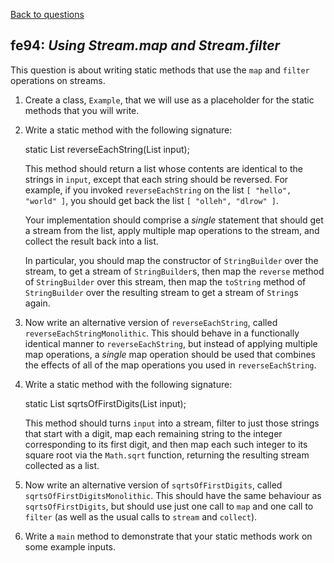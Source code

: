 [Back to questions](../README.md)

## fe94: *Using Stream.map and Stream.filter*

This question is about writing static methods that use the `map` and `filter` operations on streams.

1. Create a class, `Example`, that we will use as a placeholder for the static methods that you will write.

2. Write a static method with the following signature: 

    static List<String> reverseEachString(List<String> input);

   This method should return a list whose contents are identical to the strings in `input`, except that each string should be reversed.  For example, if you invoked `reverseEachString` on the list `[ "hello", "world" ]`, you should get back the list `[ "olleh", "dlrow" ]`.

   Your implementation should comprise a *single* statement that should get a stream from the list, apply multiple map operations to the stream, and collect the result back into a list.

   In particular, you should map the constructor of `StringBuilder` over the stream, to get a stream of `StringBuilder`s, then map the `reverse` method of `StringBuilder` over this stream, then map the `toString` method of `StringBuilder` over the resulting stream to get a stream of `String`s again.

 3. Now write an alternative version of `reverseEachString`, called `reverseEachStringMonolithic`.  This should behave in a functionally identical manner to `reverseEachString`, but instead of applying multiple map operations, a *single* map operation should be used that combines the effects of all of the map operations you used in `reverseEachString`.

4. Write a static method with the following signature:

    static List<Double> sqrtsOfFirstDigits(List<String> input);

   This method should turns `input` into a stream, filter to just those strings that start with a digit, map each remaining string to the integer corresponding to its first digit, and then map each such integer to its square root via the `Math.sqrt` function, returning the resulting stream collected as a list.

5. Now write an alternative version of `sqrtsOfFirstDigits`, called `sqrtsOfFirstDigitsMonolithic`.  This should have the same behaviour as `sqrtsOfFirstDigits`, but should use just one call to `map` and one call to `filter` (as well as the usual calls to `stream` and `collect`).

6. Write a `main` method to demonstrate that your static methods work on some example inputs.

